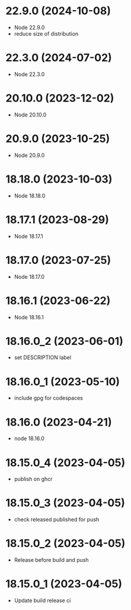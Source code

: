 # 22.9.0 (2024-10-08)

* Node 22.9.0
* reduce size of distribution

# 22.3.0 (2024-07-02)

* Node 22.3.0

# 20.10.0 (2023-12-02)

* Node 20.10.0

# 20.9.0 (2023-10-25)

* Node 20.9.0

# 18.18.0 (2023-10-03)

* Node 18.18.0

# 18.17.1 (2023-08-29)

* Node 18.17.1

# 18.17.0 (2023-07-25)

* Node 18.17.0

# 18.16.1 (2023-06-22)

* Node 18.16.1

# 18.16.0_2 (2023-06-01)

* set DESCRIPTION label

# 18.16.0_1 (2023-05-10)

* include gpg for codespaces

# 18.16.0 (2023-04-21)

* node 18.16.0

# 18.15.0_4 (2023-04-05)

* publish on ghcr

# 18.15.0_3 (2023-04-05)

* check released published for push

# 18.15.0_2 (2023-04-05)

* Release before build and push

# 18.15.0_1 (2023-04-05)

* Update build release ci
